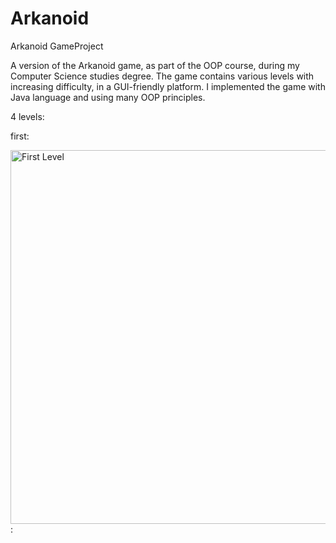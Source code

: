 # Arkanoid
Arkanoid GameProject

A version of the Arkanoid game, as part of the OOP course, during my Computer Science studies degree.
The game contains various levels with increasing difficulty, in a GUI-friendly platform.
I implemented the game with Java language and using many OOP principles.

4 levels:

first:

<img width="598" alt="First Level" src="https://user-images.githubusercontent.com/92392940/137007143-a62f1a7f-af78-4c33-8eaf-80d330985d99.png">
:
